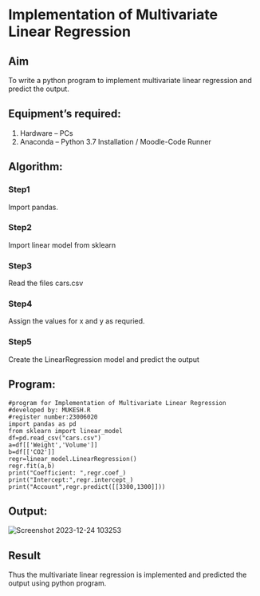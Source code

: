 # Implementation of Multivariate Linear Regression
## Aim
To write a python program to implement multivariate linear regression and predict the output.
## Equipment’s required:
1.	Hardware – PCs
2.	Anaconda – Python 3.7 Installation / Moodle-Code Runner
## Algorithm:
### Step1
Import pandas.
### Step2
Import linear model from sklearn
### Step3
Read the files cars.csv
### Step4
Assign the values for x and y as requried.
### Step5
Create the LinearRegression model and predict the output
## Program:
```
#program for Implementation of Multivariate Linear Regression
#developed by: MUKESH.R
#register number:23006020
import pandas as pd
from sklearn import linear_model
df=pd.read_csv("cars.csv")
a=df[['Weight','Volume']]
b=df[['CO2']]
regr=linear_model.LinearRegression()
regr.fit(a,b)
print("Coefficient: ",regr.coef_)
print("Intercept:",regr.intercept_)
print("Account",regr.predict([[3300,1300]]))
```
## Output:
![Screenshot 2023-12-24 103253](https://github.com/2005Mukesh/Multivariate-Linear-Regression/assets/138849308/6c7e6b09-f71c-4e80-b145-3cc70ce12384)
## Result
Thus the multivariate linear regression is implemented and predicted the output using python program.

